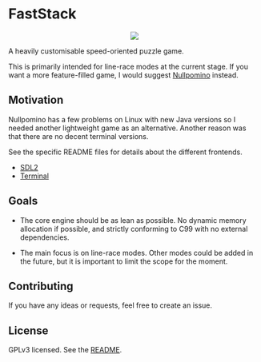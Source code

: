 FastStack
=========

<p align="center">
    <img src="https://i.imgur.com/M9RXMpH.gif"/>
</p>

A heavily customisable speed-oriented puzzle game.

This is primarily intended for line-race modes at the current stage. If you
want a more feature-filled game, I would suggest
[Nullpomino](https://github.com/nullpomino/nullpomino) instead.

Motivation
----------

Nullpomino has a few problems on Linux with new Java versions so I needed
another lightweight game as an alternative. Another reason was that there are
no decent terminal versions.

See the specific README files for details about the different frontends.

 * [SDL2](./src/frontend/SDL2/README.md)
 * [Terminal](./src/frontend/terminal/README.md)

Goals
-----

 * The core engine should be as lean as possible. No dynamic memory allocation
   if possible, and strictly conforming to C99 with no external dependencies.

 * The main focus is on line-race modes. Other modes could be added in the
   future, but it is important to limit the scope for the moment.

Contributing
------------

If you have any ideas or requests, feel free to create an issue.

License
-------

GPLv3 licensed. See the [README](./README.md).
